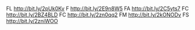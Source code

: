 FL
http://bit.ly/2pUk0Kv
F
http://bit.ly/2E9n8W5
FA
http://bit.ly/2C5yts7
FC
http://bit.ly/2BZ4BLD
FC
http://bit.ly/2zn0qq2
FM
http://bit.ly/2kONODv
FS
http://bit.ly/2zniWOO
